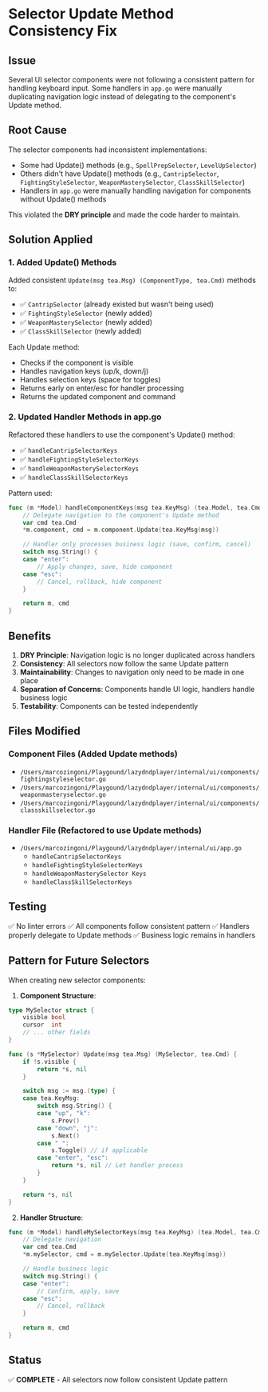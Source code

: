 # Selector Update Method Consistency Fix

## Issue
Several UI selector components were not following a consistent pattern for handling keyboard input. Some handlers in `app.go` were manually duplicating navigation logic instead of delegating to the component's Update method.

## Root Cause
The selector components had inconsistent implementations:
- Some had Update() methods (e.g., `SpellPrepSelector`, `LevelUpSelector`)
- Others didn't have Update() methods (e.g., `CantripSelector`, `FightingStyleSelector`, `WeaponMasterySelector`, `ClassSkillSelector`)
- Handlers in `app.go` were manually handling navigation for components without Update() methods

This violated the **DRY principle** and made the code harder to maintain.

## Solution Applied

### 1. Added Update() Methods
Added consistent `Update(msg tea.Msg) (ComponentType, tea.Cmd)` methods to:
- ✅ `CantripSelector` (already existed but wasn't being used)
- ✅ `FightingStyleSelector` (newly added)
- ✅ `WeaponMasterySelector` (newly added)
- ✅ `ClassSkillSelector` (newly added)

Each Update method:
- Checks if the component is visible
- Handles navigation keys (up/k, down/j)
- Handles selection keys (space for toggles)
- Returns early on enter/esc for handler processing
- Returns the updated component and command

### 2. Updated Handler Methods in app.go
Refactored these handlers to use the component's Update() method:
- ✅ `handleCantripSelectorKeys`
- ✅ `handleFightingStyleSelectorKeys`
- ✅ `handleWeaponMasterySelectorKeys`
- ✅ `handleClassSkillSelectorKeys`

Pattern used:
```go
func (m *Model) handleComponentKeys(msg tea.KeyMsg) (tea.Model, tea.Cmd) {
    // Delegate navigation to the component's Update method
    var cmd tea.Cmd
    *m.component, cmd = m.component.Update(tea.KeyMsg(msg))

    // Handler only processes business logic (save, confirm, cancel)
    switch msg.String() {
    case "enter":
        // Apply changes, save, hide component
    case "esc":
        // Cancel, rollback, hide component
    }

    return m, cmd
}
```

## Benefits

1. **DRY Principle**: Navigation logic is no longer duplicated across handlers
2. **Consistency**: All selectors now follow the same Update pattern
3. **Maintainability**: Changes to navigation only need to be made in one place
4. **Separation of Concerns**: Components handle UI logic, handlers handle business logic
5. **Testability**: Components can be tested independently

## Files Modified

### Component Files (Added Update methods)
- `/Users/marcozingoni/Playgound/lazydndplayer/internal/ui/components/fightingstyleselector.go`
- `/Users/marcozingoni/Playgound/lazydndplayer/internal/ui/components/weaponmasteryselector.go`
- `/Users/marcozingoni/Playgound/lazydndplayer/internal/ui/components/classskillselector.go`

### Handler File (Refactored to use Update methods)
- `/Users/marcozingoni/Playgound/lazydndplayer/internal/ui/app.go`
  - `handleCantripSelectorKeys`
  - `handleFightingStyleSelectorKeys`
  - `handleWeaponMasterySelector Keys`
  - `handleClassSkillSelectorKeys`

## Testing

✅ No linter errors
✅ All components follow consistent pattern
✅ Handlers properly delegate to Update methods
✅ Business logic remains in handlers

## Pattern for Future Selectors

When creating new selector components:

1. **Component Structure**:
```go
type MySelector struct {
    visible bool
    cursor  int
    // ... other fields
}

func (s *MySelector) Update(msg tea.Msg) (MySelector, tea.Cmd) {
    if !s.visible {
        return *s, nil
    }

    switch msg := msg.(type) {
    case tea.KeyMsg:
        switch msg.String() {
        case "up", "k":
            s.Prev()
        case "down", "j":
            s.Next()
        case " ":
            s.Toggle() // if applicable
        case "enter", "esc":
            return *s, nil // Let handler process
        }
    }

    return *s, nil
}
```

2. **Handler Structure**:
```go
func (m *Model) handleMySelectorKeys(msg tea.KeyMsg) (tea.Model, tea.Cmd) {
    // Delegate navigation
    var cmd tea.Cmd
    *m.mySelector, cmd = m.mySelector.Update(tea.KeyMsg(msg))

    // Handle business logic
    switch msg.String() {
    case "enter":
        // Confirm, apply, save
    case "esc":
        // Cancel, rollback
    }

    return m, cmd
}
```

## Status
✅ **COMPLETE** - All selectors now follow consistent Update pattern
